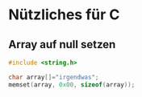# Nützliches für C

## Array auf null setzen

```c
#include <string.h>

char array[]="irgendwas";
memset(array, 0x00, sizeof(array));
```